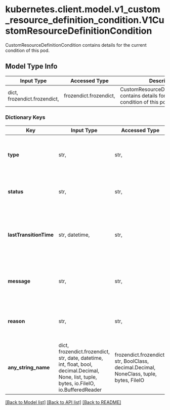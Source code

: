 # kubernetes.client.model.v1_custom_resource_definition_condition.V1CustomResourceDefinitionCondition

CustomResourceDefinitionCondition contains details for the current condition of this pod.

## Model Type Info
Input Type | Accessed Type | Description | Notes
------------ | ------------- | ------------- | -------------
dict, frozendict.frozendict,  | frozendict.frozendict,  | CustomResourceDefinitionCondition contains details for the current condition of this pod. | 

### Dictionary Keys
Key | Input Type | Accessed Type | Description | Notes
------------ | ------------- | ------------- | ------------- | -------------
**type** | str,  | str,  | type is the type of the condition. Types include Established, NamesAccepted and Terminating. | 
**status** | str,  | str,  | status is the status of the condition. Can be True, False, Unknown. | 
**lastTransitionTime** | str, datetime,  | str,  | lastTransitionTime last time the condition transitioned from one status to another. | [optional] value must conform to RFC-3339 date-time
**message** | str,  | str,  | message is a human-readable message indicating details about last transition. | [optional] 
**reason** | str,  | str,  | reason is a unique, one-word, CamelCase reason for the condition&#x27;s last transition. | [optional] 
**any_string_name** | dict, frozendict.frozendict, str, date, datetime, int, float, bool, decimal.Decimal, None, list, tuple, bytes, io.FileIO, io.BufferedReader | frozendict.frozendict, str, BoolClass, decimal.Decimal, NoneClass, tuple, bytes, FileIO | any string name can be used but the value must be the correct type | [optional]

[[Back to Model list]](../../README.md#documentation-for-models) [[Back to API list]](../../README.md#documentation-for-api-endpoints) [[Back to README]](../../README.md)

